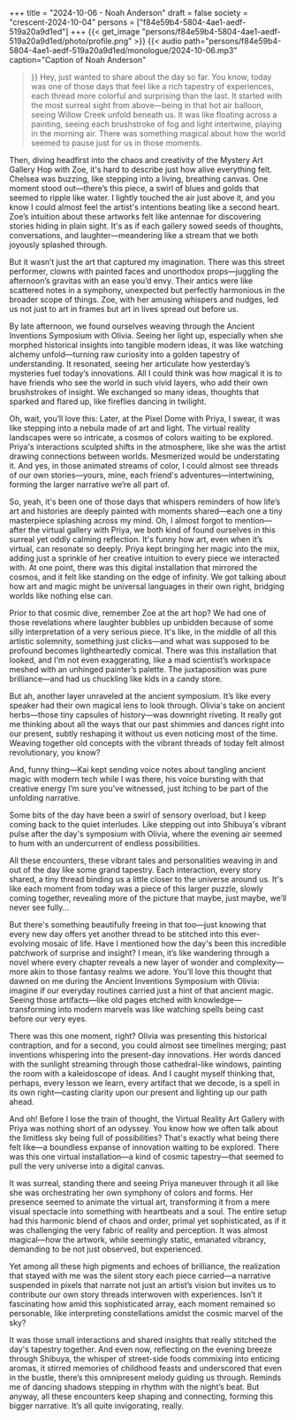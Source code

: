 +++
title = "2024-10-06 - Noah Anderson"
draft = false
society = "crescent-2024-10-04"
persons = ["f84e59b4-5804-4ae1-aedf-519a20a9d1ed"]
+++
{{< get_image "persons/f84e59b4-5804-4ae1-aedf-519a20a9d1ed/photo/profile.png" >}}
{{< audio
    path="persons/f84e59b4-5804-4ae1-aedf-519a20a9d1ed/monologue/2024-10-06.mp3" 
    caption="Caption of Noah Anderson"
>}}
Hey, just wanted to share about the day so far.
You know, today was one of those days that feel like a rich tapestry of experiences, each thread more colorful and surprising than the last. It started with the most surreal sight from above—being in that hot air balloon, seeing Willow Creek unfold beneath us. It was like floating across a painting, seeing each brushstroke of fog and light intertwine, playing in the morning air. There was something magical about how the world seemed to pause just for us in those moments.

Then, diving headfirst into the chaos and creativity of the Mystery Art Gallery Hop with Zoe, it's hard to describe just how alive everything felt. Chelsea was buzzing, like stepping into a living, breathing canvas. One moment stood out—there’s this piece, a swirl of blues and golds that seemed to ripple like water. I lightly touched the air just above it, and you know I could almost feel the artist's intentions beating like a second heart. Zoe’s intuition about these artworks felt like antennae for discovering stories hiding in plain sight. It's as if each gallery sowed seeds of thoughts, conversations, and laughter—meandering like a stream that we both joyously splashed through.

But it wasn’t just the art that captured my imagination. There was this street performer, clowns with painted faces and unorthodox props—juggling the afternoon’s gravitas with an ease you’d envy. Their antics were like scattered notes in a symphony, unexpected but perfectly harmonious in the broader scope of things. Zoe, with her amusing whispers and nudges, led us not just to art in frames but art in lives spread out before us.

By late afternoon, we found ourselves weaving through the Ancient Inventions Symposium with Olivia. Seeing her light up, especially when she morphed historical insights into tangible modern ideas, it was like watching alchemy unfold—turning raw curiosity into a golden tapestry of understanding. It resonated, seeing her articulate how yesterday’s mysteries fuel today’s innovations. All I could think was how magical it is to have friends who see the world in such vivid layers, who add their own brushstrokes of insight. We exchanged so many ideas, thoughts that sparked and flared up, like fireflies dancing in twilight.

Oh, wait, you’ll love this: Later, at the Pixel Dome with Priya, I swear, it was like stepping into a nebula made of art and light. The virtual reality landscapes were so intricate, a cosmos of colors waiting to be explored. Priya's interactions sculpted shifts in the atmosphere, like she was the artist drawing connections between worlds. Mesmerized would be understating it. And yes, in those animated streams of color, I could almost see threads of our own stories—yours, mine, each friend's adventures—intertwining, forming the larger narrative we’re all part of.

So, yeah, it's been one of those days that whispers reminders of how life’s art and histories are deeply painted with moments shared—each one a tiny masterpiece splashing across my mind.
Oh, I almost forgot to mention—after the virtual gallery with Priya, we both kind of found ourselves in this surreal yet oddly calming reflection. It's funny how art, even when it’s virtual, can resonate so deeply. Priya kept bringing her magic into the mix, adding just a sprinkle of her creative intuition to every piece we interacted with. At one point, there was this digital installation that mirrored the cosmos, and it felt like standing on the edge of infinity. We got talking about how art and magic might be universal languages in their own right, bridging worlds like nothing else can.

Prior to that cosmic dive, remember Zoe at the art hop? We had one of those revelations where laughter bubbles up unbidden because of some silly interpretation of a very serious piece. It's like, in the middle of all this artistic solemnity, something just clicks—and what was supposed to be profound becomes lightheartedly comical. There was this installation that looked, and I'm not even exaggerating, like a mad scientist’s workspace meshed with an unhinged painter’s palette. The juxtaposition was pure brilliance—and had us chuckling like kids in a candy store.

But ah, another layer unraveled at the ancient symposium. It’s like every speaker had their own magical lens to look through. Olivia's take on ancient herbs—those tiny capsules of history—was downright riveting. It really got me thinking about all the ways that our past shimmies and dances right into our present, subtly reshaping it without us even noticing most of the time. Weaving together old concepts with the vibrant threads of today felt almost revolutionary, you know?

And, funny thing—Kai kept sending voice notes about tangling ancient magic with modern tech while I was there, his voice bursting with that creative energy I’m sure you’ve witnessed, just itching to be part of the unfolding narrative.

Some bits of the day have been a swirl of sensory overload, but I keep coming back to the quiet interludes. Like stepping out into Shibuya's vibrant pulse after the day's symposium with Olivia, where the evening air seemed to hum with an undercurrent of endless possibilities.

All these encounters, these vibrant tales and personalities weaving in and out of the day like some grand tapestry. Each interaction, every story shared, a tiny thread binding us a little closer to the universe around us. It's like each moment from today was a piece of this larger puzzle, slowly coming together, revealing more of the picture that maybe, just maybe, we’ll never see fully...

But there's something beautifully freeing in that too—just knowing that every new day offers yet another thread to be stitched into this ever-evolving mosaic of life.
Have I mentioned how the day's been this incredible patchwork of surprise and insight? I mean, it’s like wandering through a novel where every chapter reveals a new layer of wonder and complexity—more akin to those fantasy realms we adore. You’ll love this thought that dawned on me during the Ancient Inventions Symposium with Olivia: imagine if our everyday routines carried just a hint of that ancient magic. Seeing those artifacts—like old pages etched with knowledge—transforming into modern marvels was like watching spells being cast before our very eyes.

There was this one moment, right? Olivia was presenting this historical contraption, and for a second, you could almost see timelines merging; past inventions whispering into the present-day innovations. Her words danced with the sunlight streaming through those cathedral-like windows, painting the room with a kaleidoscope of ideas. And I caught myself thinking that, perhaps, every lesson we learn, every artifact that we decode, is a spell in its own right—casting clarity upon our present and lighting up our path ahead.

And oh! Before I lose the train of thought, the Virtual Reality Art Gallery with Priya was nothing short of an odyssey. You know how we often talk about the limitless sky being full of possibilities? That's exactly what being there felt like—a boundless expanse of innovation waiting to be explored. There was this one virtual installation—a kind of cosmic tapestry—that seemed to pull the very universe into a digital canvas. 

It was surreal, standing there and seeing Priya maneuver through it all like she was orchestrating her own symphony of colors and forms. Her presence seemed to animate the virtual art, transforming it from a mere visual spectacle into something with heartbeats and a soul. The entire setup had this harmonic blend of chaos and order, primal yet sophisticated, as if it was challenging the very fabric of reality and perception. It was almost magical—how the artwork, while seemingly static, emanated vibrancy, demanding to be not just observed, but experienced.

Yet among all these high pigments and echoes of brilliance, the realization that stayed with me was the silent story each piece carried—a narrative suspended in pixels that narrate not just an artist’s vision but invites us to contribute our own story threads interwoven with experiences. Isn’t it fascinating how amid this sophisticated array, each moment remained so personable, like interpreting constellations amidst the cosmic marvel of the sky?

It was those small interactions and shared insights that really stitched the day's tapestry together. And even now, reflecting on the evening breeze through Shibuya, the whisper of street-side foods commixing into enticing aromas, it stirred memories of childhood feasts and underscored that even in the bustle, there’s this omnipresent melody guiding us through. Reminds me of dancing shadows stepping in rhythm with the night’s beat.
But anyway, all these encounters keep shaping and connecting, forming this bigger narrative. It’s all quite invigorating, really.
